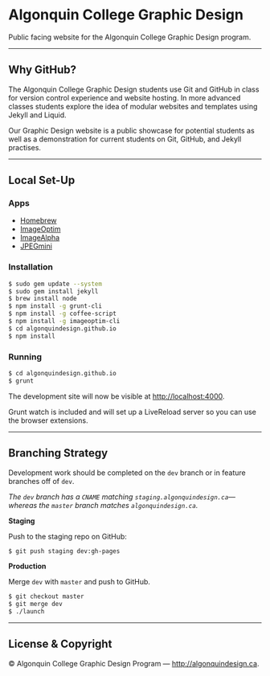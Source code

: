 # Algonquin College Graphic Design

Public facing website for the Algonquin College Graphic Design program.

---

## Why GitHub?

The Algonquin College Graphic Design students use Git and GitHub in class for version control experience and website hosting.
In more advanced classes students explore the idea of modular websites and templates using Jekyll and Liquid.

Our Graphic Design website is a public showcase for potential students as well as a demonstration for current students on Git, GitHub, and Jekyll practises.

---

## Local Set-Up

### Apps

- [Homebrew](http://brew.sh/)
- [ImageOptim](http://imageoptim.com/)
- [ImageAlpha](http://pngmini.com/)
- [JPEGmini](http://www.jpegmini.com/mac)

### Installation

```sh
$ sudo gem update --system
$ sudo gem install jekyll
$ brew install node
$ npm install -g grunt-cli
$ npm install -g coffee-script
$ npm install -g imageoptim-cli
$ cd algonquindesign.github.io
$ npm install
```

### Running
```sh
$ cd algonquindesign.github.io
$ grunt
```

The development site will now be visible at [http://localhost:4000](http://localhost:4000).

Grunt watch is included and will set up a LiveReload server so you can use the browser extensions.

---

## Branching Strategy

Development work should be completed on the `dev` branch or in feature branches off of `dev`.

*The `dev` branch has a `CNAME` matching `staging.algonquindesign.ca`—whereas the `master` branch matches `algonquindesign.ca`.*

**Staging**

Push to the staging repo on GitHub:

```sh
$ git push staging dev:gh-pages
```

**Production**

Merge `dev` with `master` and push to GitHub.

```sh
$ git checkout master
$ git merge dev
$ ./launch
```

---

## License & Copyright

© Algonquin College Graphic Design Program — <http://algonquindesign.ca>.
